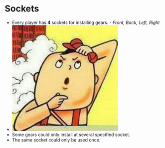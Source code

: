 # Sockets
- Every player has **4** sockets for installing gears. - *Front, Back, Left, Right*
- ![4sockets](https://github.com/306b/Tac/blob/master/GameDesignDocument/Player/Sockets/4sockets.jpg)
- Some gears could only install at several specified socket.
- The same socket could only be used once.